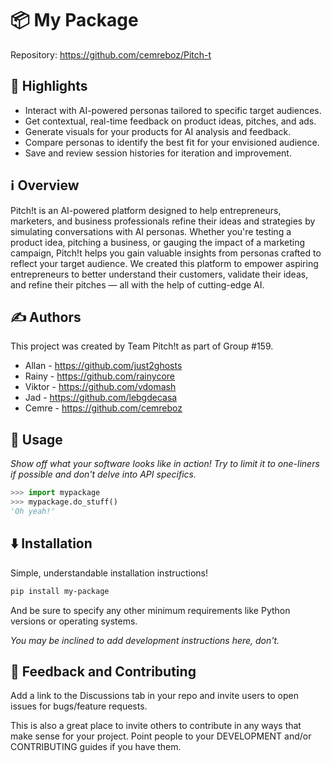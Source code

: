 # 📦 My Package

Repository: https://github.com/cemreboz/Pitch-t



## 🌟 Highlights

- Interact with AI-powered personas tailored to specific target audiences.
- Get contextual, real-time feedback on product ideas, pitches, and ads.
- Generate visuals for your products for AI analysis and feedback.
- Compare personas to identify the best fit for your envisioned audience.
- Save and review session histories for iteration and improvement.



## ℹ️ Overview

Pitch!t is an AI-powered platform designed to help entrepreneurs, marketers, and business professionals refine 
their ideas and strategies by simulating conversations with AI personas. Whether you're testing a product idea, 
pitching a business, or gauging the impact of a marketing campaign, Pitch!t helps you gain valuable insights from 
personas crafted to reflect your target audience. We created this platform to empower aspiring entrepreneurs to better 
understand their customers, validate their ideas, and refine their pitches — all with the help of cutting-edge AI.


## ✍️ Authors

This project was created by Team Pitch!t as part of Group #159.

- Allan - https://github.com/just2ghosts
- Rainy - https://github.com/rainycore
- Viktor - https://github.com/vdomash
- Jad - https://github.com/lebgdecasa
- Cemre - https://github.com/cemreboz


## 🚀 Usage

*Show off what your software looks like in action! Try to limit it to one-liners if possible and don't delve into API specifics.*

```py
>>> import mypackage
>>> mypackage.do_stuff()
'Oh yeah!'
```


## ⬇️ Installation

Simple, understandable installation instructions!

```bash
pip install my-package
```

And be sure to specify any other minimum requirements like Python versions or operating systems.

*You may be inclined to add development instructions here, don't.*


## 💭 Feedback and Contributing

Add a link to the Discussions tab in your repo and invite users to open issues for bugs/feature requests.

This is also a great place to invite others to contribute in any ways that make sense for your project. Point people to your DEVELOPMENT and/or CONTRIBUTING guides if you have them.
